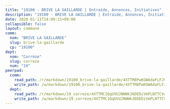 ```yaml
---
title: "19100 - BRIVE LA GAILLARDE | Entraide, Annonces, Initiatives"
description: "19100 - BRIVE LA GAILLARDE | Entraide, Annonces, Initiatives"
date: 2020-01-11T14:09:21+09:00
collapsible: false
layout: commune
comm:
  nom: "BRIVE LA GAILLARDE"
  slug: brive-la-gaillarde
  cp: "19100"
dept:
  nom: "Corrèze"
  slug: correze
  num: "19"
peerpad:
  comm:
    read_path: /r/markdown/19100_brive-la-gaillarde/4XTTM8PwKGWAdaFLFJVXuoYQgdxkZbSFL32RS7DnZ8wKoJNcj
    write_path: /w/markdown/19100_brive-la-gaillarde/4XTTM8PwKGWAdaFLFJVXuoYQgdxkZbSFL32RS7DnZ8wKoJNcj-K3TgUXsgieHQw5vupSygq46Aw4yq45z97t6iMmenMVH1hfEYBkmXydANFrwkemxTVKFCW8ictCMcKxRjmzGN8EKmqj2CGzqJ5oph3evvWoiYKow5UXEWr9KVP6QtT6K47chhNYXd
  dept:
    read_path: /r/markdown/19_correze/4XTTMC1QqUVUJNWWk36DEDiVmPLNTTCVay5E5gwEvpSf36VsS
    write_path: /w/markdown/19_correze/4XTTMC1QqUVUJNWWk36DEDiVmPLNTTCVay5E5gwEvpSf36VsS-K3TgUzu4fqyixiBZaA5Ejd2iCC9xJnV2MqYc8L2r22c4qVWWx9VnJmMAAFTQjLmwLDBGZ9pgHdAtPGZHV6pZb6y2bhgaqXFUJ1Fp1QgihzJpszTr9ow8JcXoeYzTUZfY7Rzzn9sS
---
```


